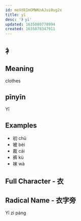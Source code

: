 ```yaml
---
id: meVd8ImOMWKnAJui0ug2x
title: yī
desc: '衤yī'
updated: 1635080778994
created: 1635078347911
---
```


## 衤

## Meaning

clothes

## pīnyīn

Yī
## Examples

- 初 chū
- 被 bèi
- 裁 cái
- 裤 kù
- 袜 wà

## Full Character - 衣

## Radical Name - 衣字旁

Yī zì páng